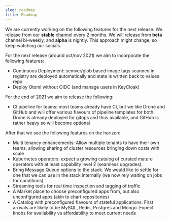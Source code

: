```yaml
---
slug: roadmap
title: Roadmap
---
```


We are currently working on the following features for the next release. We release from our **stable** channel every 2 months. We will release from **beta** channel bi-weekly, and **alpha** is nightly. This approach might change, so keep watching our socials.

For the next release (around oct/nov 2021) we aim to incorporate the following features:

- Continuous Deployment: semver/glob based image tags scanned in registry are deployed automatically and state is written back to values repo
- Deploy Otomi without OIDC (and manage users in KeyCloak)

For the end of 2021 we aim to release the following:

- CI pipeline for teams: most teams already have CI, but we like Drone and GitHub and will offer various flavours of pipeline templates for both. Drone is already deployed for gitops and thus available, and GitHub is rather heavy so will become optional

After that we see the following features on the horizon:

- Multi tenancy enhancements: Allow multiple tenants to have their own teams, allowing sharing of cluster resources bringing down costs with scale
- Kubernetes operators: expect a growing catalog of curated mature operators with at least capability level 2 (seamless upgrades).
- Bring Message Queue options to the stack. We would like to settle for one that we can use in the stack internally (we now rely waiting on jobs for conditions)
- Streaming tools for real time inspection and tagging of traffic
- A Market place to choose preconfigured apps from, but also unconfigured apps (akin to chart repositories)
- A Catalog with preconfigured flavours of stateful applications: First arrivals are likely to be MySQL, Redis, Postgres and Mongo. Expect knobs for availability vs affordability to meet current needs
